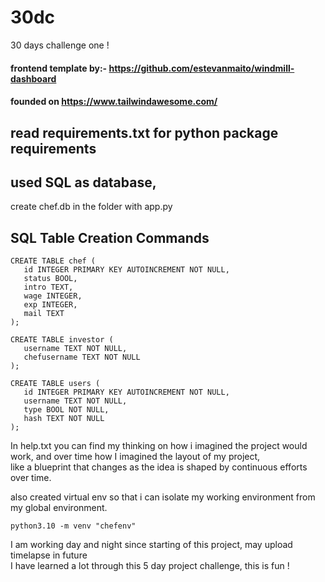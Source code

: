# 30dc
30 days challenge one !

#### frontend template by:- https://github.com/estevanmaito/windmill-dashboard  
#### founded on https://www.tailwindawesome.com/  

## read requirements.txt for python package requirements

## used SQL as database, 

create chef.db in the folder with app.py

## SQL Table Creation Commands

```
CREATE TABLE chef (
   id INTEGER PRIMARY KEY AUTOINCREMENT NOT NULL,
   status BOOL,
   intro TEXT,
   wage INTEGER,
   exp INTEGER,
   mail TEXT
);
```

```
CREATE TABLE investor (
   username TEXT NOT NULL,
   chefusername TEXT NOT NULL
);
```

```
CREATE TABLE users (
   id INTEGER PRIMARY KEY AUTOINCREMENT NOT NULL,
   username TEXT NOT NULL,
   type BOOL NOT NULL,
   hash TEXT NOT NULL
);
```

In help.txt you can find my thinking on how i imagined the project would work,
and over time how I imagined the layout of my project,  
like a blueprint that changes as the idea is shaped by continuous efforts over time.

also created virtual env so that i can isolate my working environment 
from my global environment.

```
python3.10 -m venv "chefenv"
```

I am working day and night since starting of this project, may upload timelapse in future  
I have learned a lot through this 5 day project challenge,
this is fun !
